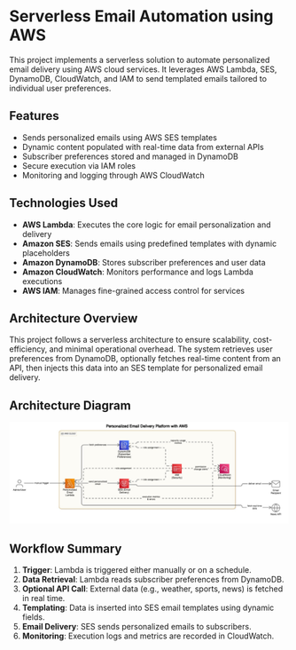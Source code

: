 # Serverless Email Automation using AWS

This project implements a serverless solution to automate personalized email delivery using AWS cloud services. It leverages AWS Lambda, SES, DynamoDB, CloudWatch, and IAM to send templated emails tailored to individual user preferences.

## Features

- Sends personalized emails using AWS SES templates  
- Dynamic content populated with real-time data from external APIs  
- Subscriber preferences stored and managed in DynamoDB  
- Secure execution via IAM roles  
- Monitoring and logging through AWS CloudWatch  

## Technologies Used

- **AWS Lambda**: Executes the core logic for email personalization and delivery  
- **Amazon SES**: Sends emails using predefined templates with dynamic placeholders  
- **Amazon DynamoDB**: Stores subscriber preferences and user data  
- **Amazon CloudWatch**: Monitors performance and logs Lambda executions  
- **AWS IAM**: Manages fine-grained access control for services  

## Architecture Overview

This project follows a serverless architecture to ensure scalability, cost-efficiency, and minimal operational overhead. The system retrieves user preferences from DynamoDB, optionally fetches real-time content from an API, then injects this data into an SES template for personalized email delivery.

## Architecture Diagram

![Architecture Diagram](EmailwithAWSarch.jpeg)

## Workflow Summary

1. **Trigger**: Lambda is triggered either manually or on a schedule.  
2. **Data Retrieval**: Lambda reads subscriber preferences from DynamoDB.  
3. **Optional API Call**: External data (e.g., weather, sports, news) is fetched in real time.  
4. **Templating**: Data is inserted into SES email templates using dynamic fields.  
5. **Email Delivery**: SES sends personalized emails to subscribers.  
6. **Monitoring**: Execution logs and metrics are recorded in CloudWatch.  
